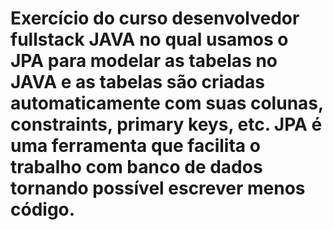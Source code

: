 # Exercício do curso desenvolvedor fullstack JAVA no qual usamos o JPA para modelar as tabelas no JAVA e as tabelas são criadas automaticamente com suas colunas, constraints, primary keys, etc. JPA é uma ferramenta que facilita o trabalho com banco de dados tornando possível escrever menos código.
